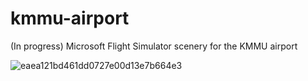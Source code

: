 # kmmu-airport

(In progress) Microsoft Flight Simulator scenery for the KMMU airport

![eaea121bd461dd0727e00d13e7b664e3](https://user-images.githubusercontent.com/10366495/159419866-ae526a69-6bf4-4edf-8833-591f67227d07.jpg)
